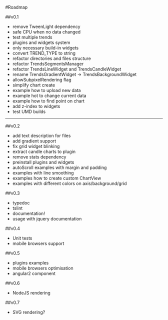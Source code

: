 #Roadmap

##v0.1
- remove TweenLight dependency
- safe CPU when no data changed
- test multiple trends
- plugins and widgets system
- only necessary build-in widgets
- convert TREND_TYPE to string
- refactor directories and files structure
- refactor TrendsSegmentsManager
- refactor TrendsLineWidget and TrendsCandleWidget
- rename TrendsGradientWidget -> TrendsBackgroundWidget
- allowSubpixelRendering flag
- simplify chart create
- example how to upload new data
- example hot to change current data
- example how to find point on chart
- add z-index to widgets
- test UMD builds

---------------------------------------------------------

##v0.2
- add text description for files
- add gradient support
- fix grid widget blinking
- extract candle charts to plugin
- remove stats dependency
- preinstall plugins and widgets
- autoScroll examples with margin and padding
- examples with line smoothing
- examples how to create custom ChartView
- examples with different colors on axis/background/grid

##v0.3
- typedoc
- tslint
- documentation!
- usage with jquery documentation

##v0.4
- Unit tests
- mobile browsers support

##v0.5
- plugins examples
- mobile browsers optimisation
- angular2 component

##v0.6
- NodeJS rendering

##v0.7
- SVG rendering?
